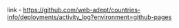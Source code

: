 link - https://github.com/web-adept/countries-info/deployments/activity_log?environment=github-pages
